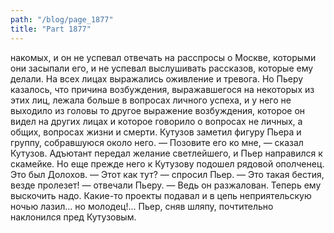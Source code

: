 ```yaml
---
path: "/blog/page_1877"
title: "Part 1877"
---
```


накомых, и он не успевал отвечать на расспросы о Москве, которыми они засыпали его, и не успевал выслушивать рассказов, которые ему делали. На всех лицах выражались оживление и тревога. Но Пьеру казалось, что причина возбуждения, выражавшегося на некоторых из этих лиц, лежала больше в вопросах личного успеха, и у него не выходило из головы то другое выражение возбуждения, которое он видел на других лицах и которое говорило о вопросах не личных, а общих, вопросах жизни и смерти. Кутузов заметил фигуру Пьера и группу, собравшуюся около него.
— Позовите его ко мне, — сказал Кутузов. Адъютант передал желание светлейшего, и Пьер направился к скамейке. Но еще прежде него к Кутузову подошел рядовой ополченец. Это был Долохов.
— Этот как тут? — спросил Пьер.
— Это такая бестия, везде пролезет! — отвечали Пьеру. — Ведь он разжалован. Теперь ему выскочить надо. Какие-то проекты подавал и в цепь неприятельскую ночью лазил... но молодец!...
Пьер, сняв шляпу, почтительно наклонился пред Кутузовым.


